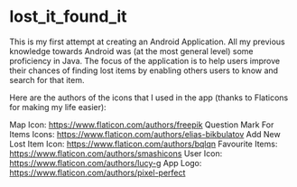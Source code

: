 # lost_it_found_it

This is my first attempt at creating an Android Application.
All my previous knowledge towards Android was (at the most general level) some proficiency in Java.
The focus of the application is to help users improve their chances of finding lost items by enabling others users to know and search for that item.

Here are the authors of the icons that I used in the app (thanks to Flaticons for making my life easier):

Map Icon: https://www.flaticon.com/authors/freepik
Question Mark For Items Icons: https://www.flaticon.com/authors/elias-bikbulatov
Add New Lost Item Icon: https://www.flaticon.com/authors/bqlqn
Favourite Items: https://www.flaticon.com/authors/smashicons
User Icon: https://www.flaticon.com/authors/lucy-g
App Logo: https://www.flaticon.com/authors/pixel-perfect
